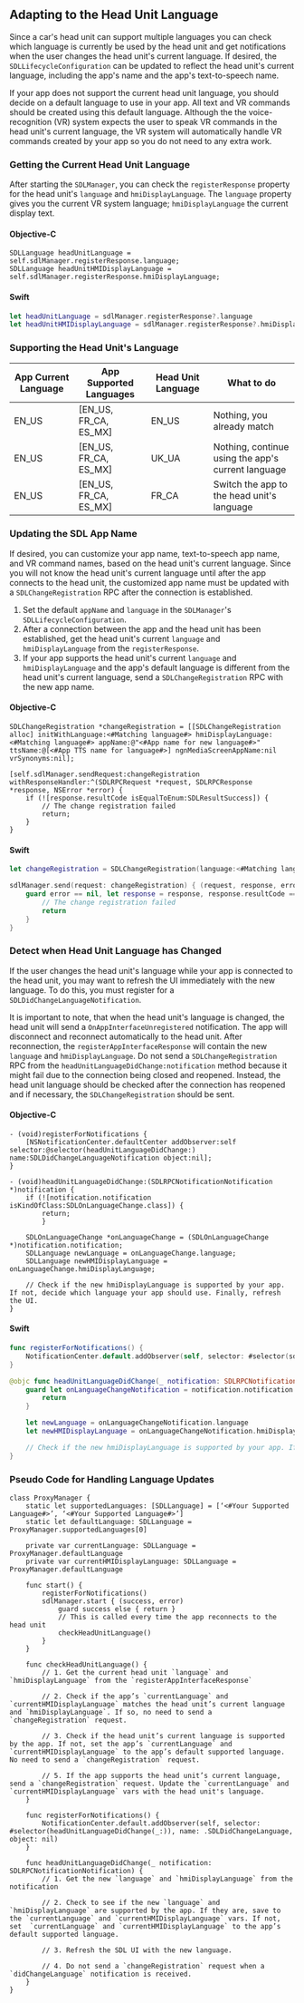 ## Adapting to the Head Unit Language

Since a car's head unit can support multiple languages you can check which language is currently be used by the head unit and get notifications when the user changes the head unit's current language. If desired, the `SDLLifecycleConfiguration` can be updated to reflect the head unit's current language, including the app's name and the app's text-to-speech name.

If your app does not support the current head unit language, you should decide on a default language to use in your app. All text and VR commands should be created using this default language. Although the the voice-recognition (VR) system expects the user to speak VR commands in the head unit's current language, the VR system will automatically handle VR commands created by your app so you do not need to any extra work.

### Getting the Current Head Unit Language
After starting the `SDLManager`, you can check the `registerResponse` property for the head unit's `language` and `hmiDisplayLanguage`. The `language` property gives you the current VR system language; `hmiDisplayLanguage` the current display text.

#### Objective-C
```objc
SDLLanguage headUnitLanguage = self.sdlManager.registerResponse.language;
SDLLanguage headUnitHMIDisplayLanguage = self.sdlManager.registerResponse.hmiDisplayLanguage;
```

#### Swift
```swift
let headUnitLanguage = sdlManager.registerResponse?.language
let headUnitHMIDisplayLanguage = sdlManager.registerResponse?.hmiDisplayLanguage
```

### Supporting the Head Unit's Language
| App Current Language | App Supported Languages | Head Unit Language  | What to do |
| ------------ | ------------------- |------------------- | ---------- |
| EN_US | [EN_US, FR_CA, ES_MX]    | EN_US | Nothing, you already match |
| EN_US | [EN_US, FR_CA, ES_MX]    | UK_UA | Nothing, continue using the app's current language |
| EN_US | [EN_US, FR_CA, ES_MX]    | FR_CA | Switch the app to the head unit's language |

### Updating the SDL App Name
If desired, you can customize your app name, text-to-speech app name, and VR command names, based on the head unit's current language. Since you will not know the head unit's current language until after the app connects to the head unit, the customized app name must be updated with a `SDLChangeRegistration` RPC after the connection is established.

1. Set the default `appName` and `language` in the `SDLManager`'s  `SDLLifecycleConfiguration`.
1. After a connection between the app and the head unit has been established, get the head unit's current `language` and `hmiDisplayLanguage` from the `registerResponse`.
2. If your app supports the head unit's current `language` and `hmiDisplayLanguage` and the app's default language is different from the head unit's current language, send a `SDLChangeRegistration` RPC with the new app name.

#### Objective-C
```objc
SDLChangeRegistration *changeRegistration = [[SDLChangeRegistration alloc] initWithLanguage:<#Matching language#> hmiDisplayLanguage:<#Matching language#> appName:@"<#App name for new language#>" ttsName:@[<#App TTS name for language#>] ngnMediaScreenAppName:nil vrSynonyms:nil];

[self.sdlManager.sendRequest:changeRegistration withResponseHandler:^(SDLRPCRequest *request, SDLRPCResponse *response, NSError *error) {
	if (![response.resultCode isEqualToEnum:SDLResultSuccess]) {
		// The change registration failed
		return;
	}
}
```

#### Swift
```swift
let changeRegistration = SDLChangeRegistration(language:<#Matching language#>, hmiDisplayLanguage:<#Matching language#>, appName:"<#App name for new language#>" ttsName:[<#App TTS name for language#>], ngnMediaScreenAppName:nil, vrSynonyms:nil)

sdlManager.send(request: changeRegistration) { (request, response, error) in
    guard error == nil, let response = response, response.resultCode == .success else {
        // The change registration failed
        return
    }
}
```

### Detect when Head Unit Language has Changed
If the user changes the head unit's language while your app is connected to the head unit, you may want to refresh the UI immediately with the new language. To do this, you must register for a `SDLDidChangeLanguageNotification`.

It is important to note, that when the head unit's language is changed, the head unit will send a  `OnAppInterfaceUnregistered` notification. The app will disconnect and reconnect automatically to the head unit. After reconnection, the `registerAppInterfaceResponse` will contain the new `language` and `hmiDisplayLanguage`. Do not send a `SDLChangeRegistration` RPC from the `headUnitLanguageDidChange:notification` method because it might fail due to the connection being closed and reopened. Instead, the head unit language should be checked after the connection has reopened and if necessary, the `SDLChangeRegistration` should be sent.

#### Objective-C
```objc
- (void)registerForNotifications {
    [NSNotificationCenter.defaultCenter addObserver:self selector:@selector(headUnitLanguageDidChange:) name:SDLDidChangeLanguageNotification object:nil];
}

- (void)headUnitLanguageDidChange:(SDLRPCNotificationNotification *)notification {
    if (![notification.notification isKindOfClass:SDLOnLanguageChange.class]) {
        return;
        }

    SDLOnLanguageChange *onLanguageChange = (SDLOnLanguageChange *)notification.notification;
    SDLLanguage newLanguage = onLanguageChange.language;
    SDLLanguage newHMIDisplayLanguage = onLanguageChange.hmiDisplayLanguage;

    // Check if the new hmiDisplayLanguage is supported by your app. If not, decide which language your app should use. Finally, refresh the UI.
}
```

#### Swift
```swift
func registerForNotifications() {
    NotificationCenter.default.addObserver(self, selector: #selector(sdlLanguageDidChange(_:)), name: .SDLDidChangeLanguage, object: nil)
}

@objc func headUnitLanguageDidChange(_ notification: SDLRPCNotificationNotification) {
    guard let onLanguageChangeNotification = notification.notification as? SDLOnLanguageChange else {
        return
    }

    let newLanguage = onLanguageChangeNotification.language
    let newHMIDisplayLanguage = onLanguageChangeNotification.hmiDisplayLanguage

    // Check if the new hmiDisplayLanguage is supported by your app. If not, decide which language your app should use. Finally, refresh the UI.
}
```

### Pseudo Code for Handling Language Updates
```
class ProxyManager {
    static let supportedLanguages: [SDLLanguage] = [‘<#Your Supported Language#>’, ‘<#Your Supported Language#>’]
    static let defaultLanguage: SDLLanguage = ProxyManager.supportedLanguages[0]

    private var currentLanguage: SDLLanguage = ProxyManager.defaultLanguage
    private var currentHMIDisplayLanguage: SDLLanguage = ProxyManager.defaultLanguage

    func start() {
        registerForNotifications()
        sdlManager.start { (success, error)
            guard success else { return }
            // This is called every time the app reconnects to the head unit
            checkHeadUnitLanguage()
        }
    }

    func checkHeadUnitLanguage() {
        // 1. Get the current head unit `language` and `hmiDisplayLanguage` from the `registerAppInterfaceResponse`

        // 2. Check if the app’s `currentLanguage` and `currentHMIDisplayLanguage` matches the head unit’s current language and `hmiDisplayLanguage`. If so, no need to send a `changeRegistration` request.

        // 3. Check if the head unit’s current language is supported by the app. If not, set the app’s `currentLanguage` and `currentHMIDisplayLanguage` to the app’s default supported language. No need to send a `changeRegistration` request.

        // 5. If the app supports the head unit’s current language, send a `changeRegistration` request. Update the `currentLanguage` and `currentHMIDisplayLanguage` vars with the head unit's language.
    }

    func registerForNotifications() {
        NotificationCenter.default.addObserver(self, selector: #selector(headUnitLanguageDidChange(_:)), name: .SDLDidChangeLanguage, object: nil)
    }

    func headUnitLanguageDidChange(_ notification: SDLRPCNotificationNotification) {
        // 1. Get the new `language` and `hmiDisplayLanguage` from the notification

        // 2. Check to see if the new `language` and `hmiDisplayLanguage` are supported by the app. If they are, save to the `currentLanguage` and `currentHMIDisplayLanguage` vars. If not, set  `currentLanguage` and `currentHMIDisplayLanguage` to the app’s default supported language.

        // 3. Refresh the SDL UI with the new language.

        // 4. Do not send a `changeRegistration` request when a `didChangeLanguage` notification is received.
    }
}
```

